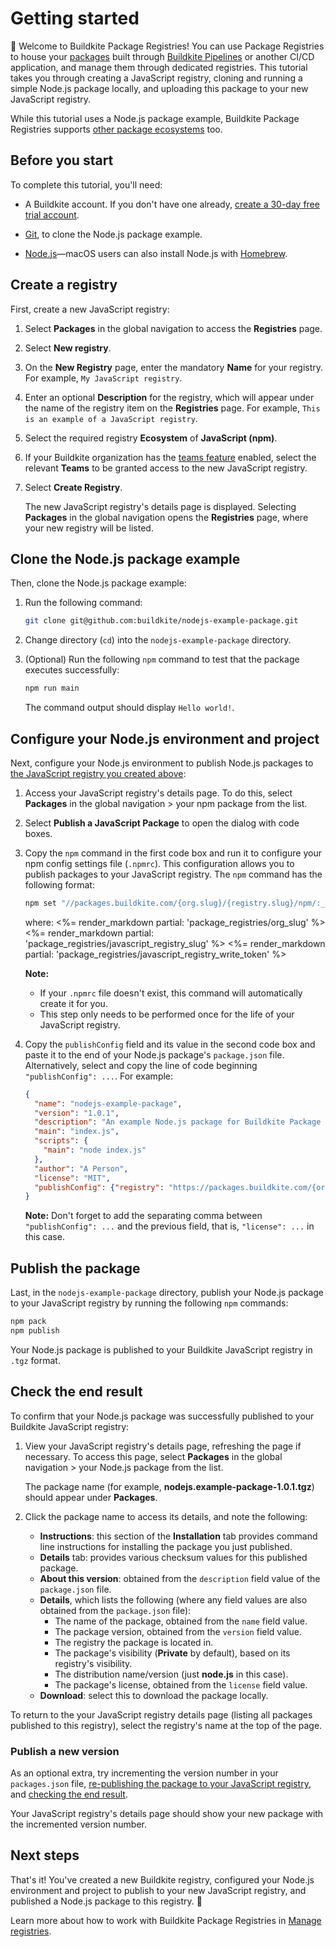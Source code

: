 # Getting started

👋 Welcome to Buildkite Package Registries! You can use Package Registries to house your [packages](/docs/package-registries/background#package-creation-tools) built through [Buildkite Pipelines](/docs/pipelines) or another CI/CD application, and manage them through dedicated registries. This tutorial takes you through creating a JavaScript registry, cloning and running a simple Node.js package locally, and uploading this package to your new JavaScript registry.

While this tutorial uses a Node.js package example, Buildkite Package Registries supports [other package ecosystems](/docs/package-registries/manage-registries#create-a-registry-manage-packages-in-a-registry) too.

## Before you start

To complete this tutorial, you'll need:

- A Buildkite account. If you don't have one already, <a href="<%= url_helpers.signup_path %>">create a 30-day free trial account</a>.

- [Git](https://git-scm.com/downloads), to clone the Node.js package example.

- [Node.js](https://nodejs.org/en/download)—macOS users can also install Node.js with [Homebrew](https://formulae.brew.sh/formula/node).

## Create a registry

First, create a new JavaScript registry:

1. Select **Packages** in the global navigation to access the **Registries** page.
1. Select **New registry**.
1. On the **New Registry** page, enter the mandatory **Name** for your registry. For example, `My JavaScript registry`.
1. Enter an optional **Description** for the registry, which will appear under the name of the registry item on the **Registries** page. For example, `This is an example of a JavaScript registry`.
1. Select the required registry **Ecosystem** of **JavaScript (npm)**.
1. If your Buildkite organization has the [teams feature](/docs/package-registries/security/permissions) enabled, select the relevant **Teams** to be granted access to the new JavaScript registry.
1. Select **Create Registry**.

    The new JavaScript registry's details page is displayed. Selecting **Packages** in the global navigation opens the **Registries** page, where your new registry will be listed.

## Clone the Node.js package example

Then, clone the Node.js package example:

1. Run the following command:

    ```bash
    git clone git@github.com:buildkite/nodejs-example-package.git
    ```

1. Change directory (`cd`) into the `nodejs-example-package` directory.
1. (Optional) Run the following `npm` command to test that the package executes successfully:

    ```bash
    npm run main
    ```

    The command output should display `Hello world!`.

## Configure your Node.js environment and project

Next, configure your Node.js environment to publish Node.js packages to [the JavaScript registry you created above](#create-a-registry):

1. Access your JavaScript registry's details page. To do this, select **Packages** in the global navigation > your npm package from the list.
1. Select **Publish a JavaScript Package** to open the dialog with code boxes.
1. Copy the `npm` command in the first code box and run it to configure your npm config settings file (`.npmrc`). This configuration allows you to publish packages to your JavaScript registry. The `npm` command has the following format:

    ```bash
    npm set "//packages.buildkite.com/{org.slug}/{registry.slug}/npm/:_authToken" registry-write-token
    ```

    where:
    <%= render_markdown partial: 'package_registries/org_slug' %>
    <%= render_markdown partial: 'package_registries/javascript_registry_slug' %>
    <%= render_markdown partial: 'package_registries/javascript_registry_write_token' %>

    **Note:**
    * If your `.npmrc` file doesn't exist, this command will automatically create it for you.
    * This step only needs to be performed once for the life of your JavaScript registry.

1. Copy the `publishConfig` field and its value in the second code box and paste it to the end of your Node.js package's `package.json` file. Alternatively, select and copy the line of code beginning `"publishConfig": ...`. For example:

    ```json
    {
      "name": "nodejs-example-package",
      "version": "1.0.1",
      "description": "An example Node.js package for Buildkite Package Registries",
      "main": "index.js",
      "scripts": {
        "main": "node index.js"
      },
      "author": "A Person",
      "license": "MIT",
      "publishConfig": {"registry": "https://packages.buildkite.com/{org.slug}/{registry.slug}/npm/"}
    }
    ```

    **Note:** Don't forget to add the separating comma between `"publishConfig": ...` and the previous field, that is, `"license": ...` in this case.

## Publish the package

Last, in the `nodejs-example-package` directory, publish your Node.js package to your JavaScript registry by running the following `npm` commands:

```bash
npm pack
npm publish
```

Your Node.js package is published to your Buildkite JavaScript registry in `.tgz` format.

## Check the end result

To confirm that your Node.js package was successfully published to your Buildkite JavaScript registry:

1. View your JavaScript registry's details page, refreshing the page if necessary. To access this page, select **Packages** in the global navigation > your Node.js package from the list.

    The package name (for example, **nodejs.example-package-1.0.1.tgz**) should appear under **Packages**.

1. Click the package name to access its details, and note the following:
    * **Instructions**: this section of the **Installation** tab provides command line instructions for installing the package you just published.
    * **Details** tab: provides various checksum values for this published package.
    * **About this version**: obtained from the `description` field value of the `package.json` file.
    * **Details**, which lists the following (where any field values are also obtained from the `package.json` file):
        - The name of the package, obtained from the `name` field value.
        - The package version, obtained from the `version` field value.
        - The registry the package is located in.
        - The package's visibility (**Private** by default), based on its registry's visibility.
        - The distribution name/version (just **node.js** in this case).
        - The package's license, obtained from the `license` field value.
    * **Download**: select this to download the package locally.

To return to the your JavaScript registry details page (listing all packages published to this registry), select the registry's name at the top of the page.

### Publish a new version

As an optional extra, try incrementing the version number in your `packages.json` file, [re-publishing the package to your JavaScript registry](#publish-the-package), and [checking the end result](#check-the-end-result).

Your JavaScript registry's details page should show your new package with the incremented version number.

## Next steps

That's it! You've created a new Buildkite registry, configured your Node.js environment and project to publish to your new JavaScript registry, and published a Node.js package to this registry. 🎉

Learn more about how to work with Buildkite Package Registries in [Manage registries](/docs/package-registries/manage-registries).
